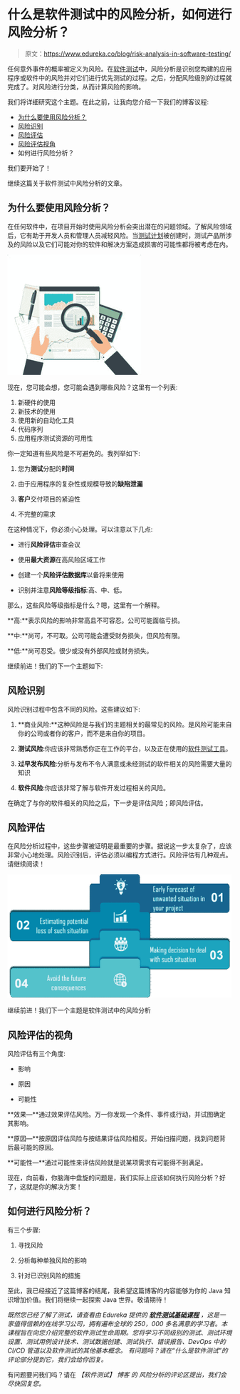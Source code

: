 # 什么是软件测试中的风险分析，如何进行风险分析？

> 原文：<https://www.edureka.co/blog/risk-analysis-in-software-testing/>

任何意外事件的概率被定义为风险。在[软件测试](https://www.edureka.co/blog/what-is-software-testing/)中，风险分析是识别您构建的应用程序或软件中的风险并对它们进行优先测试的过程。之后，分配风险级别的过程就完成了。对风险进行分类，从而计算风险的影响。

我们将详细研究这个主题。在此之前，让我向您介绍一下我们的博客议程:

*   [为什么要使用风险分析？](#WhyuseRiskAnalysis?)
*   [风险识别](#RiskIdentification)
*   [风险评估](#RiskAssessment)
*   [风险评估视角](#PerspectiveofRiskAssessment)
*   如何进行风险分析？

我们要开始了！

继续这篇关于软件测试中风险分析的文章。

## **为什么要使用风险分析？**

在任何软件中，在项目开始时使用风险分析会突出潜在的问题领域。了解风险领域后，它有助于开发人员和管理人员减轻风险。当[测试计划](https://www.edureka.co/blog/test-plan-in-software-testing/)被创建时，测试产品所涉及的风险以及它们可能对你的软件和解决方案造成损害的可能性都将被考虑在内。

![risk analysis - Risk Analysis in Software Testing- edureka](img/d25cbfae40bacab58469448f0e8501c7.png)

现在，您可能会想，您可能会遇到哪些风险？这里有一个列表:

1.  新硬件的使用
2.  新技术的使用
3.  使用新的自动化工具
4.  代码序列
5.  应用程序测试资源的可用性

你一定知道有些风险是不可避免的。我列举如下:

1.  您为**测试**分配的**时间**

2.  由于应用程序的复杂性或规模导致的**缺陷泄漏**

3.  **客户**交付项目的紧迫性

4.  不完整的需求

在这种情况下，你必须小心处理。可以注意以下几点:

*   进行**风险评估**审查会议

*   使用**最大资源**在高风险区域工作

*   创建一个**风险评估数据库**以备将来使用

*   识别并注意**风险等级指标**:高、中、低。

那么，这些风险等级指标是什么？嗯，这里有一个解释。

**高:**表示风险的影响非常高且不可容忍。公司可能面临亏损。

**中:**尚可，不可取。公司可能会遭受财务损失，但风险有限。

**低:**尚可忍受。很少或没有外部风险或财务损失。

继续前进！我们的下一个主题如下:

## **风险识别**

风险识别过程中包含不同的风险。这些建议如下:

1.  **商业风险:**这种风险是与我们的主题相关的最常见的风险。是风险可能来自你的公司或者你的客户，而不是来自你的项目。

2.  **测试风险**:你应该非常熟悉你正在工作的平台，以及正在使用的[软件测试工具](https://www.edureka.co/blog/software-testing-tools/)。

3.  **过早发布风险**:分析与发布不令人满意或未经测试的软件相关的风险需要大量的知识

4.  **软件风险**:你应该非常了解与软件开发过程相关的风险。

在确定了与你的软件相关的风险之后，下一步是评估风险；即风险评估。

## **风险评估**

在风险分析过程中，这些步骤被证明是最重要的步骤。据说这一步太复杂了，应该非常小心地处理。风险识别后，评估必须以编程方式进行。风险评估有几种观点。请继续阅读！

![risk assessment - risk analysis in software testing - edureka](img/10ef8146642b3df6581410322d8e3f35.png)

继续前进！我们下一个主题是软件测试中的风险分析

## **风险评估的视角**

风险评估有三个角度:

*   影响

*   原因

*   可能性

**效果—**通过效果评估风险。万一你发现一个条件、事件或行动，并试图确定其影响。

**原因—**按原因评估风险与按结果评估风险相反。开始扫描问题，找到问题背后最可能的原因。

**可能性—**通过可能性来评估风险就是说某项需求有可能得不到满足。

现在，向前看，你脑海中盘旋的问题是，我们实际上应该如何执行风险分析？好了，这就是你的解决方案！

## 如何进行风险分析？

有三个步骤:

1.  寻找风险

2.  分析每种单独风险的影响

3.  针对已识别风险的措施

至此，我已经接近了这篇博客的结尾，我希望这篇博客的内容能够为你的 Java 知识增加价值。我们将继续一起探索 Java 世界。敬请期待！

*既然您已经了解了测试，请查看由* *Edureka* *提供的* [***软件测试基础课程***](https://www.edureka.co/software-testing-fundamentals-training) *，这是一家值得信赖的在线学习公司，拥有遍布全球的 250，000 多名满意的学习者。本课程旨在向您介绍完整的软件测试生命周期。您将学习不同级别的测试、测试环境设置、测试用例设计技术、测试数据创建、测试执行、错误报告、DevOps 中的 CI/CD 管道以及软件测试的其他基本概念。* *有问题吗？请在“什么是软件测试”的评论部分提到它，我们会给你回复。*

有问题要问我们吗？请在 *【软件测试】* *博客* *的* *风险分析的评论区提出，我们会尽快回复您。*